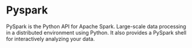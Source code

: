 # Pyspark
PySpark is the Python API for Apache Spark. Large-scale data processing in a distributed environment using Python. It also provides a PySpark shell for interactively analyzing your data.
